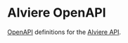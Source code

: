 # Alviere OpenAPI

[OpenAPI](https://github.com/OAI/OpenAPI-Specification/) definitions for the [Alviere API](https://www.apidocs.alviere.com).
